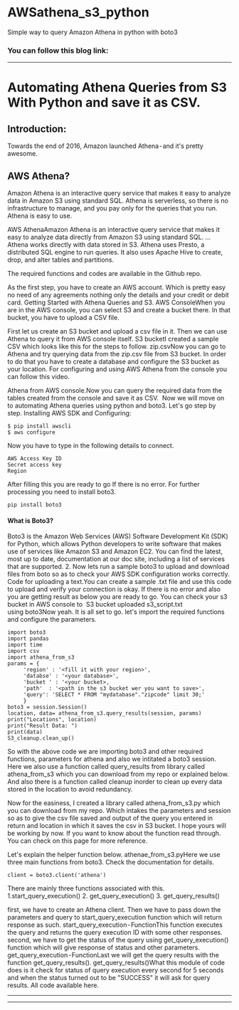 # AWSathena_s3_python
Simple way to query Amazon Athena in python with boto3

### You can follow this blog link: 
---

# Automating Athena Queries from S3 With Python and save it as CSV.


## Introduction:
Towards the end of 2016, Amazon launched Athena - and it's pretty awesome. 

## AWS Athena?

Amazon Athena is an interactive query service that makes it easy to analyze data in Amazon S3 using standard SQL. Athena is serverless, so there is no infrastructure to manage, and you pay only for the queries that you run. Athena is easy to use.

AWS AthenaAmazon Athena is an interactive query service that makes it easy to analyze data directly from Amazon S3 using standard SQL. … Athena works directly with data stored in S3. Athena uses Presto, a distributed SQL engine to run queries. It also uses Apache Hive to create, drop, and alter tables and partitions.

The required functions and codes are available in the Github repo.

As the first step, you have to create an AWS account. Which is pretty easy no need of any agreements nothing only the details and your credit or debit card.
Getting Started with Athena Queries and S3.
AWS ConsoleWhen you are in the AWS console, you can select S3 and create a bucket there. In that bucket, you have to upload a CSV file.

First let us create an S3 bucket and upload a csv file in it. Then we can use Athena to query it from AWS console itself.
S3 bucketI created a sample CSV which looks like this for the steps to follow.
zip.csvNow you can go to Athena and try querying data from the zip.csv file from S3 bucket. In order to do that you have to create a database and configure the S3 bucket as your location. For configuring and using AWS Athena from the console you can follow this video.

Athena from AWS console.Now you can query the required data from the tables created from the console and save it as CSV. 
Now we will move on to automating Athena queries using python and boto3.
Let's go step by step.
Installing AWS SDK and Configuring:

```
$ pip install awscli
$ aws configure
````

Now you have to type in the following details to connect.
```
AWS Access Key ID
Secret access key
Region
```

After filling this you are ready to go If there is no error.
For further processing you need to install boto3. 

```pip install boto3```

#### What is Boto3?
Boto3 is the Amazon Web Services (AWS) Software Development Kit (SDK) for Python, which allows Python developers to write software that makes use of services like Amazon S3 and Amazon EC2. You can find the latest, most up to date, documentation at our doc site, including a list of services that are supported.
2. Now lets run a sample boto3 to upload and download files from boto so as to check your AWS SDK configuration works correctly.
Code for uploading a text.You can create a sample .txt file and use this code to upload and verify your connection is okay. If there is no error and also you are getting result as below you are ready to go.
You can check your s3 bucket in AWS console to 
S3 bucket uploaded s3_script.txt using boto3Now yeah. It is all set to go.
let's import the required functions and configure the parameters.

```
import boto3
import pandas
import time 
import csv
import athena_from_s3
params = {
     'region' : '<fill it with your region>',
     'databse' : '<your database>',
     'bucket ' : '<your bucket>,
     'path'  : '<path in the s3 bucket wer you want to save>',
     'query': 'SELECT * FROM "mydatabase"."zipcode" limit 30;'
     }
boto3 = session.Session()
location, data= athena_from_s3.query_results(session, params)
print("Locations", location)
print("Result Data: ")
print(data)
S3_cleanup.clean_up()
```

So with the above code we are importing boto3 and other required functions, parameters for athena and also we intitated a boto3 session. Here we also use a function called query_results from library called athena_from_s3 which you can download from my repo or explained below. And also there is a function called cleanup inorder to clean up every data stored in the location to avoid redundancy.

Now for the easiness, I created a library called athena_from_s3.py which you can download from my repo. Which intakes the parameters and session so as to give the csv file saved and output of the query you entered in return and location in which it saves the csv in S3 bucket.
I hope yours will be working by now. If you want to know about the function read through. You can check on this page for more reference.

Let's explain the helper function below.
athenae_from_s3.pyHere we use three main functions from boto3. Check the documentation for details.
```
client = boto3.client('athena')
```
There are mainly three functions associated with this.
1.start_query_execution()
2. get_query_execution()
3. get_query_results()

first, we have to create an Athena client. Then we have to pass down the parameters and query to start_query_execution function which will return response as such.
start_query_execution - FunctionThis function executes the query and returns the query execution ID with some other responses.
second, we have to get the status of the query using get_query_execution() function which will give response of status and other parameters.
get_query_execution - FunctionLast we will get the query results with the function get_query_results().
get_query_results()What this module of code does is it check for status of query execution every second for 5 seconds and when the status turned out to be "SUCCESS" it will ask for query results.
All code available here.


---


---
